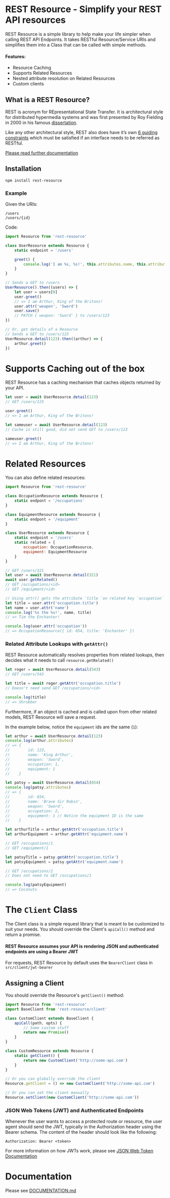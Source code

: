 # REST Resource - Simplify your REST API resources
REST Resource is a simple library to help make your life simpler when calling REST API Endpoints. It takes RESTful Resource/Service URIs and simplifies them into a Class that can be called with simple methods.

#### Features:
- Resource Caching
- Supports Related Resources
- Nested attribute resolution on Related Resources
- Custom clients

## What is a REST Resource?
REST is acronym for REpresentational State Transfer. It is architectural style for distributed hypermedia systems and was first presented by Roy Fielding in 2000 in his famous [dissertation](https://www.ics.uci.edu/~fielding/pubs/dissertation/rest_arch_style.htm).

Like any other architectural style, REST also does have it’s own [6 guiding constraints](https://restfulapi.net/rest-architectural-constraints/) which must be satisfied if an interface needs to be referred as RESTful.

[Please read further documentation](https://restfulapi.net/)

## Installation
```
npm install rest-resource
```

### Example
Given the URIs:

```
/users
/users/{id}
```
Code:

```javascript
import Resource from 'rest-resource'

class UserResource extends Resource {
    static endpoint = '/users'

    greet() {
        console.log('I am %s, %s!', this.attributes.name, this.attributes.occupation)
    }
}

// Sends a GET to /users
UserResource().then((users) => {
    let user = users[0]
    user.greet()
    // => I am Arthur, King of the Britons!
    user.attr('weapon', 'Sword')
    user.save()
    // PATCH { weapon: 'Sword' } to /users/123
})

// Or, get details of a Resource
// Sends a GET to /users/123
UserResource.detail(123).then((arthur) => {
    arthur.greet()
})
```

# Supports Caching out of the box
REST Resource has a caching mechanism that caches objects returned by your API.

```javascript
let user = await UserResource.detail(123)
// GET /users/123

user.greet()
// => I am Arthur, King of the Britons!

let sameuser = await UserResource.detail(123)
// Cache is still good, did not send GET to /users/123

sameuser.greet()
// => I am Arthur, King of the Britons!
```

# Related Resources
You can also define related resources:

```javascript
import Resource from 'rest-resource'

class OccupationResource extends Resource {
    static endpont = '/occupations'
}

class EquipmentResource extends Resource {
    static endpont = '/equipment'
}

class UserResource extends Resource {
    static endpoint = '/users'
    static related = {
        occupation: OccupationResource,
        equipment: EquipmentResource
    }
}

// GET /users/321
let user = await UserResource.detail(321)
await user.getRelated()
// GET /occupations/<id>
// GET /equipment/<id>

// Using attr() gets the attribute `title `on related key `occupation`
let title = user.attr('occupation.title')
let name = user.attr('name')
console.log('%s the %s!', name, title)
// => Tim the Enchanter!

console.log(user.attr('occupation'))
// => OccupationResource({ id: 654, title: 'Enchanter' })
```

### Related Attribute Lookups with `getAttr()`
REST Resource automatically resolves properties from related lookups, then decides what it needs to call `resource.getRelated()`

```javascript
let roger = await UserResource.detail(543)
// GET /users/543

let title = await roger.getAttr('occupation.title')
// Doesn't need send GET /occupations/<id>

console.log(title)
// => Shrubber
```

Furthermore, if an object is cached and is called upon from other related models, REST Resource will save a request.

In the example below, notice the `equipment` ids are the same (`1`):

```javascript
let arthur = await UserResource.detail(123)
console.log(arthur.attributes)
// => {
//        id: 123,
//        name: 'King Arthur',
//        weapon: 'Sword',
//        occupation: 1,
//        equipment: 1
//    }

let patsy = await UserResource.detail(654)
console.log(patsy.attributes)
// => {
//        id: 654,
//        name: 'Brave Sir Robin',
//        weapon: 'Sword',
//        occupation: 2,
//        equipment: 1 // Notice the equipment ID is the same
//    }

let arthurTitle = arthur.getAttr('occupation.title')
let arthurEquipment = arthur.getAttr('equipment.name')

// GET /occupations/1
// GET /equipment/1

let patsyTitle = patsy.getAttr('occupation.title')
let patsyEquipment = patsy.getAttr('equipment.name')

// GET /occupations/2
// Does not need to GET /occupations/1

console.log(patsyEquipment)
// => Coconuts
```

# The `Client` Class
The Client class is a simple request library that is meant to be customized to suit your needs. You should override the Client's `apiCall()` method and return a promise.

#### REST Resource assumes your API is rendering JSON and authenticated endpoints are using a Bearer JWT

For requests, REST Resource by default uses the `BearerClient` class in `src/client/jwt-bearer`

## Assigning a Client
You should override the Resource's `getClient()` method:

```javascript
import Resource from 'rest-resource'
import BaseClient from 'rest-resource/client'

class CustomClient extends BaseClient {
    apiCall(path, opts) {
        // Some custom stuff
        return new Promise()
    }
}

class CustomResource extends Resource {
    static getClient() {
        return new CustomClient('http://some-api.com')
    }
}

// Or you can globally override the client
Resource.getClient = () => new CustomClient('http://some-api.com')

// Or you can set the client manually
Resource.setClient(new CustomClient('http://some-api.com'))
```

### JSON Web Tokens (JWT) and Authenticated Endpoints
Whenever the user wants to access a protected route or resource, the user agent should send the JWT, typically in the Authorization header using the Bearer schema. The content of the header should look like the following:

```
Authorization: Bearer <token>
```

For more information on how JWTs work, please see [JSON Web Token Documentation](https://jwt.io/introduction/)

# Documentation
Please see [DOCUMENTATION.md](DOCUMENTATION.md)
